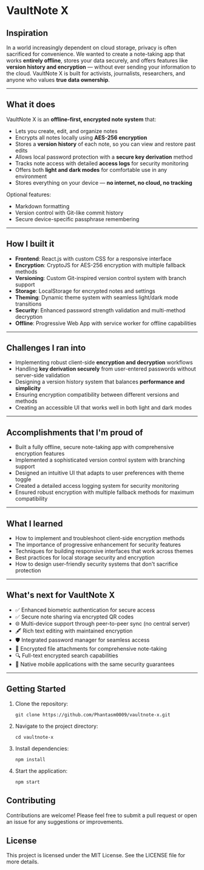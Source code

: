 # VaultNote X

## Inspiration

In a world increasingly dependent on cloud storage, privacy is often sacrificed for convenience. We wanted to create a note-taking app that works **entirely offline**, stores your data securely, and offers features like **version history and encryption** — without ever sending your information to the cloud. VaultNote X is built for activists, journalists, researchers, and anyone who values **true data ownership**.

---

## What it does

VaultNote X is an **offline-first, encrypted note system** that:

* Lets you create, edit, and organize notes
* Encrypts all notes locally using **AES-256 encryption**
* Stores a **version history** of each note, so you can view and restore past edits
* Allows local password protection with a **secure key derivation** method
* Tracks note access with detailed **access logs** for security monitoring
* Offers both **light and dark modes** for comfortable use in any environment
* Stores everything on your device — **no internet, no cloud, no tracking**

Optional features:

* Markdown formatting
* Version control with Git-like commit history
* Secure device-specific passphrase remembering

---

## How I built it

* **Frontend**: React.js with custom CSS for a responsive interface
* **Encryption**: CryptoJS for AES-256 encryption with multiple fallback methods
* **Versioning**: Custom Git-inspired version control system with branch support
* **Storage**: LocalStorage for encrypted notes and settings
* **Theming**: Dynamic theme system with seamless light/dark mode transitions
* **Security**: Enhanced password strength validation and multi-method decryption
* **Offline**: Progressive Web App with service worker for offline capabilities

---

## Challenges I ran into

* Implementing robust client-side **encryption and decryption** workflows
* Handling **key derivation securely** from user-entered passwords without server-side validation
* Designing a version history system that balances **performance and simplicity**
* Ensuring encryption compatibility between different versions and methods
* Creating an accessible UI that works well in both light and dark modes

---

## Accomplishments that I'm proud of

* Built a fully offline, secure note-taking app with comprehensive encryption features
* Implemented a sophisticated version control system with branching support
* Designed an intuitive UI that adapts to user preferences with theme toggle
* Created a detailed access logging system for security monitoring
* Ensured robust encryption with multiple fallback methods for maximum compatibility

---

## What I learned

* How to implement and troubleshoot client-side encryption methods
* The importance of progressive enhancement for security features
* Techniques for building responsive interfaces that work across themes
* Best practices for local storage security and encryption
* How to design user-friendly security systems that don't sacrifice protection

---

## What's next for VaultNote X

* ✅ Enhanced biometric authentication for secure access
* ✅ Secure note sharing via encrypted QR codes
* 🌐 Multi-device support through peer-to-peer sync (no central server)
* 🖋️ Rich text editing with maintained encryption
* 🛡️ Integrated password manager for seamless access
* 📁 Encrypted file attachments for comprehensive note-taking
* 🔍 Full-text encrypted search capabilities
* 📱 Native mobile applications with the same security guarantees

---

## Getting Started

1. Clone the repository:
   ```
   git clone https://github.com/Phantasm0009/vaultnote-x.git
   ```
2. Navigate to the project directory:
   ```
   cd vaultnote-x
   ```
3. Install dependencies:
   ```
   npm install
   ```
4. Start the application:
   ```
   npm start
   ```

## Contributing
Contributions are welcome! Please feel free to submit a pull request or open an issue for any suggestions or improvements.

## License
This project is licensed under the MIT License. See the LICENSE file for more details.
